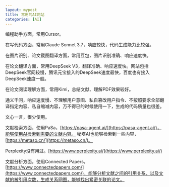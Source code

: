 ```yaml
---
layout: mypost
title: 常用的AI网站
categories: [AI]
---
```


编程助手方面，常用Cursor。

在写代码方面，常用Claude Sonnet 3.7，响应较快，代码生成能力比较强。

在图片识别、论文截图翻译方面，常用豆包，图片识别准确、响应速度快。

在论文翻译方面，常用DeepSeek V3，翻译准确、响应速度快。网站包括DeepSeek官网较慢，腾讯元宝接入的DeepSeek速度最快，百度也有接入DeepSeek速度一般。

在论文阅读理解方面，常用Kimi，总结文献、理解PDF效果较好。

通义千问，响应速度慢、不理解用户意图、私自篡改用户指令、不按照要求全部翻译指定内容、私自缩减内容，万不得已的时候使用一下，生成的代码质量也很差。

文心一言，很少使用。

文献检索方面，使用PaSa，[https://pasa-agent.ai/](https://pasa-agent.ai/)，能够使用AI检索到需要的文献内容。 秘塔AI也能够检索到一些内容，[https://metaso.cn/](https://metaso.cn/)。

Perplexity没有用过。[https://www.perplexity.ai/](https://www.perplexity.ai/)

文献分析方面，使用Connected Papers，[https://www.connectedpapers.com/](https://www.connectedpapers.com/)，能够分析文献之间的引用关系，以及文献的被引用次数，生成关系网图，能够找出紧密关联的论文。




